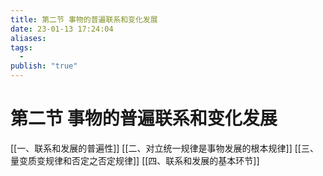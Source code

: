 ```yaml
---
title: 第二节 事物的普遍联系和变化发展
date: 23-01-13 17:24:04
aliases: 
tags:
  - 
publish: "true"
---
```


# 第二节 事物的普遍联系和变化发展

[[一、联系和发展的普遍性]]
[[二、对立统一规律是事物发展的根本规律]]
[[三、量变质变规律和否定之否定规律]]
[[四、联系和发展的基本环节]]
